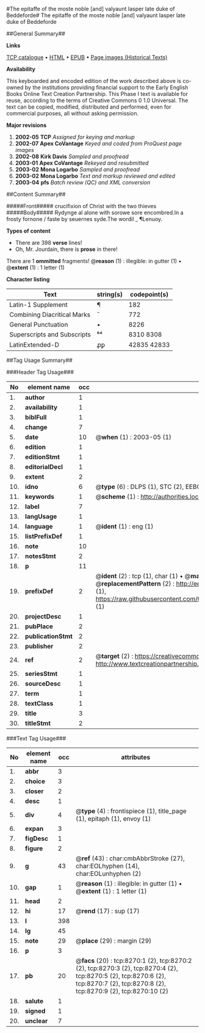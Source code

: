 #The epitaffe of the moste noble [and] valyaunt Iasper late duke of Beddeforde#
The epitaffe of the moste noble [and] valyaunt Iasper late duke of Beddeforde

##General Summary##

**Links**

[TCP catalogue](http://www.ota.ox.ac.uk/tcp/)  • 
[HTML](http://tei.it.ox.ac.uk/tcp/Texts-HTML/free/A04/A04363.html)  • 
[EPUB](http://tei.it.ox.ac.uk/tcp/Texts-EPUB/free/A04/A04363.epub) • 
[Page images (Historical Texts)](https://data.historicaltexts.jisc.ac.uk/view?pubId=eebo-99843531e&pageId=eebo-99843531e-8270-1)

**Availability**

This keyboarded and encoded edition of the
	       work described above is co-owned by the institutions
	       providing financial support to the Early English Books
	       Online Text Creation Partnership. This Phase I text is
	       available for reuse, according to the terms of Creative
	       Commons 0 1.0 Universal. The text can be copied,
	       modified, distributed and performed, even for
	       commercial purposes, all without asking permission.

**Major revisions**

1. __2002-05__ __TCP__ *Assigned for keying and markup*
1. __2002-07__ __Apex CoVantage__ *Keyed and coded from ProQuest page images*
1. __2002-08__ __Kirk Davis__ *Sampled and proofread*
1. __2003-01__ __Apex CoVantage__ *Rekeyed and resubmitted*
1. __2003-02__ __Mona Logarbo__ *Sampled and proofread*
1. __2003-02__ __Mona Logarbo__ *Text and markup reviewed and edited*
1. __2003-04__ __pfs__ *Batch review (QC) and XML conversion*

##Content Summary##

#####Front#####
crucifixion of Christ with the two thieves
#####Body#####
Rydynge al alone with sorowe sore encombred.In a frosty fornone / faste by seuernes syde.The wordil 
    _ ¶Lenuoy.

**Types of content**

  * There are 398 **verse** lines!
  * Oh, Mr. Jourdain, there is **prose** in there!

There are 1 **ommitted** fragments! 
 @__reason__ (1) : illegible: in gutter (1)  •  @__extent__ (1) : 1 letter (1)

**Character listing**


|Text|string(s)|codepoint(s)|
|---|---|---|
|Latin-1 Supplement|¶|182|
|Combining             Diacritical Marks|̄|772|
|General Punctuation|•|8226|
|Superscripts             and Subscripts|⁶⁴|8310 8308|
|LatinExtended-D|ꝓꝑ|42835 42833|

##Tag Usage Summary##

###Header Tag Usage###

|No|element name|occ|attributes|
|---|---|---|---|
|1.|__author__|1||
|2.|__availability__|1||
|3.|__biblFull__|1||
|4.|__change__|7||
|5.|__date__|10| @__when__ (1) : 2003-05 (1)|
|6.|__edition__|1||
|7.|__editionStmt__|1||
|8.|__editorialDecl__|1||
|9.|__extent__|2||
|10.|__idno__|6| @__type__ (6) : DLPS (1), STC (2), EEBO-CITATION (1), PROQUEST (1), VID (1)|
|11.|__keywords__|1| @__scheme__ (1) : http://authorities.loc.gov/ (1)|
|12.|__label__|7||
|13.|__langUsage__|1||
|14.|__language__|1| @__ident__ (1) : eng (1)|
|15.|__listPrefixDef__|1||
|16.|__note__|10||
|17.|__notesStmt__|2||
|18.|__p__|11||
|19.|__prefixDef__|2| @__ident__ (2) : tcp (1), char (1)  •  @__matchPattern__ (2) : ([0-9\-]+):([0-9IVX]+) (1), (.+) (1)  •  @__replacementPattern__ (2) : http://eebo.chadwyck.com/downloadtiff?vid=$1&page=$2 (1), https://raw.githubusercontent.com/textcreationpartnership/Texts/master/tcpchars.xml#$1 (1)|
|20.|__projectDesc__|1||
|21.|__pubPlace__|2||
|22.|__publicationStmt__|2||
|23.|__publisher__|2||
|24.|__ref__|2| @__target__ (2) : https://creativecommons.org/publicdomain/zero/1.0/ (1), http://www.textcreationpartnership.org/docs/. (1)|
|25.|__seriesStmt__|1||
|26.|__sourceDesc__|1||
|27.|__term__|1||
|28.|__textClass__|1||
|29.|__title__|3||
|30.|__titleStmt__|2||


###Text Tag Usage###

|No|element name|occ|attributes|
|---|---|---|---|
|1.|__abbr__|3||
|2.|__choice__|3||
|3.|__closer__|2||
|4.|__desc__|1||
|5.|__div__|4| @__type__ (4) : frontispiece (1), title_page (1), epitaph (1), envoy (1)|
|6.|__expan__|3||
|7.|__figDesc__|1||
|8.|__figure__|2||
|9.|__g__|43| @__ref__ (43) : char:cmbAbbrStroke (27), char:EOLhyphen (14), char:EOLunhyphen (2)|
|10.|__gap__|1| @__reason__ (1) : illegible: in gutter (1)  •  @__extent__ (1) : 1 letter (1)|
|11.|__head__|2||
|12.|__hi__|17| @__rend__ (17) : sup (17)|
|13.|__l__|398||
|14.|__lg__|45||
|15.|__note__|29| @__place__ (29) : margin (29)|
|16.|__p__|3||
|17.|__pb__|20| @__facs__ (20) : tcp:8270:1 (2), tcp:8270:2 (2), tcp:8270:3 (2), tcp:8270:4 (2), tcp:8270:5 (2), tcp:8270:6 (2), tcp:8270:7 (2), tcp:8270:8 (2), tcp:8270:9 (2), tcp:8270:10 (2)|
|18.|__salute__|1||
|19.|__signed__|1||
|20.|__unclear__|7||
